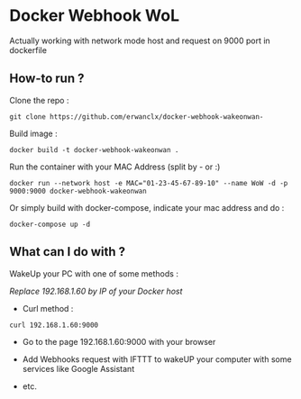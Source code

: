 # Docker Webhook WoL

Actually working with network mode host and request on 9000 port in dockerfile

## How-to run ?

Clone the repo :
```
git clone https://github.com/erwanclx/docker-webhook-wakeonwan-
```

Build image :
```
docker build -t docker-webhook-wakeonwan .
```

Run the container with your MAC Address (split by - or :)
```
docker run --network host -e MAC="01-23-45-67-89-10" --name WoW -d -p 9000:9000 docker-webhook-wakeonwan
```

Or simply build with docker-compose, indicate your mac address and do :

```
docker-compose up -d
```

## What can I do with ?

WakeUp your PC with one of some methods :

*Replace 192.168.1.60 by IP of your Docker host*

- Curl method :
```
curl 192.168.1.60:9000
```

- Go to the page 192.168.1.60:9000 with your browser

- Add Webhooks request with IFTTT to wakeUP your computer with some services like Google Assistant

- etc.


